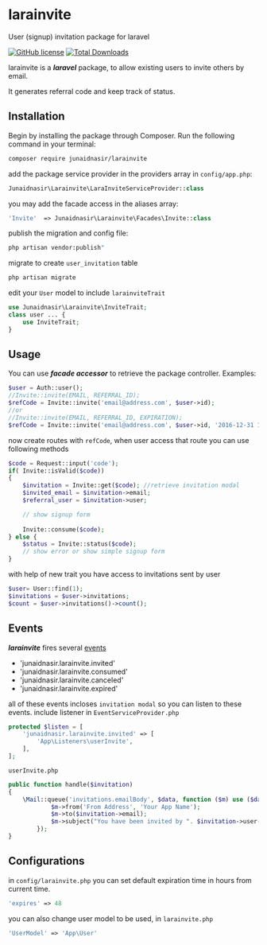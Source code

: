 # larainvite
User (signup) invitation package for laravel


[![GitHub license](https://img.shields.io/badge/license-MIT-blue.svg)](https://raw.githubusercontent.com/junaidnasir/larainvite/master/LICENSE.txt)
[![Total Downloads](https://poser.pugx.org/junaidnasir/larainvite/downloads)](https://packagist.org/packages/junaidnasir/larainvite)

larainvite is a ***laravel*** package, to allow existing users to invite others by email.

It generates referral code and keep track of status.


## Installation

Begin by installing the package through Composer. Run the following command in your terminal:

```bash
composer require junaidnasir/larainvite
```

add the package service provider in the providers array in `config/app.php`:

```php
Junaidnasir\Larainvite\LaraInviteServiceProvider::class
```

you may add the facade access in the aliases array:

```php
'Invite'  => Junaidnasir\Larainvite\Facades\Invite::class
```

publish the migration and config file:

```bash
php artisan vendor:publish"
```

migrate to create `user_invitation` table

```bash
php artisan migrate
```

edit your `User` model to include `larainviteTrait`
```php
use Junaidnasir\Larainvite\InviteTrait;
class user ... {
    use InviteTrait;
}
```


## Usage

You can use ***facade accessor*** to retrieve the package controller. Examples:

```php
$user = Auth::user();
//Invite::invite(EMAIL, REFERRAL_ID); 
$refCode = Invite::invite('email@address.com', $user->id);
//or 
//Invite::invite(EMAIL, REFERRAL_ID, EXPIRATION); 
$refCode = Invite::invite('email@address.com', $user->id, '2016-12-31 10:00:00');
```

now create routes with `refCode`, when user access that route you can use following methods
```php
$code = Request::input('code');
if( Invite::isValid($code))
{
    $invitation = Invite::get($code); //retrieve invitation modal
    $invited_email = $invitation->email;
    $referral_user = $invitation->user;

    // show signup form
    
    Invite::consume($code);
} else {
    $status = Invite::status($code);
    // show error or show simple signup form
}
```
with help of new trait you have access to invitations sent by user
```php
$user= User::find(1);
$invitations = $user->invitations;
$count = $user->invitations()->count();
```
## Events

***larainvite*** fires several [events](https://laravel.com/docs/master/events)

*  'junaidnasir.larainvite.invited' 
*  'junaidnasir.larainvite.consumed' 
*  'junaidnasir.larainvite.canceled' 
*  'junaidnasir.larainvite.expired' 

all of these events incloses `invitation modal` so you can listen to these events.
include listener in `EventServiceProvider.php`
```php
protected $listen = [
    'junaidnasir.larainvite.invited' => [
        'App\Listeners\userInvite',
    ],
];
```
`userInvite.php`
```php
public function handle($invitation)
{
    \Mail::queue('invitations.emailBody', $data, function ($m) use ($data) {
            $m->from('From Address', 'Your App Name');
            $m->to($invitation->email);
            $m->subject("You have been invited by ". $invitation->user->name);
        });
}
```

## Configurations

in `config/larainvite.php` you can set default expiration time in hours from current time.

```php
'expires' => 48
```

you can also change user model to be used, in `larainvite.php`
```php
'UserModel' => 'App\User'
```